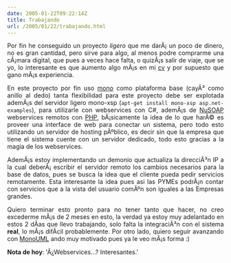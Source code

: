 ```yaml
---
date: 2005-01-22T09:22:14Z
title: Trabajando
url: /2005/01/22/trabajando.html
---
```


<div style="clear:both;"></div>
<p align="justify">Por fin he conseguido un proyecto <span style="font-style: italic;">ligero</span> que me darÃ¡ un poco de dinero, no es gran cantidad, pero sirve para algo, al menos podre comprarme una cÃ¡mara digital, que pues a veces hace falta, o quizÃ¡s salir de viaje, que se yo, lo interesante es que aumento algo mÃ¡s en mi <a href="http://www.geocities.com/k4rny/resume.html">cv</a> y por supuesto que gano mÃ¡s experiencia.</p>
<p align="justify">En este proyecto por fin uso <a href="http://www.mono-project.com/">mono</a> como plataforma base (cayÃ³ como anillo al dedo) tanta flexibilidad para este proyecto debe ser explotada ademÃ¡s del servidor ligero mono-xsp (<code>apt-get install mono-xsp asp.net-examples</code>), para utilizarle con webservices con C#, ademÃ¡s de <a href="http://dietrich.ganx4.com/nusoap/">NuSOAP</a> webservices remotos con <a href="http://www.php.net/">PHP</a>, bÃ¡sicamente la idea de lo que harÃ© es proveer una interface de web para conectar un sistema, pero todo esto utilizando un servidor de hosting pÃºblico, es decir sin que la empresa que tiene el sistema cuente con un servidor dedicado, todo esto gracias a la magia de los webservices.</p>
<p align="justify">AdemÃ¡s estoy implementando un demonio que actualiza la direcciÃ³n IP a la cual deberÃ¡ escribir el servidor remoto los cambios necesarios para la base de datos, pues se busca la idea que el cliente pueda pedir servicios remotamente. Esta interesante la idea pues asi las PYMEs podrÃ¡n contar con servicios que a la vista del usuario comÃºn son iguales a las Empresas grandes.</p>
<p align="justify">Quiero terminar esto pronto para no tener tanto que hacer, no creo excederme mÃ¡s de 2 meses en esto, la verdad ya estoy muy adelantado en estos 2 dÃ­as que llevo trabajando, solo falta la integraciÃ³n con el sistema <span style="font-weight:bold;">real</span>, lo mÃ¡s difÃ­cil probablemente. Por otro lado, quiero seguir avanzando con <a href="http://monouml.sf.net">MonoUML</a> ando muy motivado pues ya le veo mÃ¡s forma :)</p>
<p>
<span style="font-weight: bold;">Nota de hoy</span>: 'Â¿Webservices...? Interesantes.'</p>
<div style="clear:both; padding-bottom: 0.25em;"></div>
